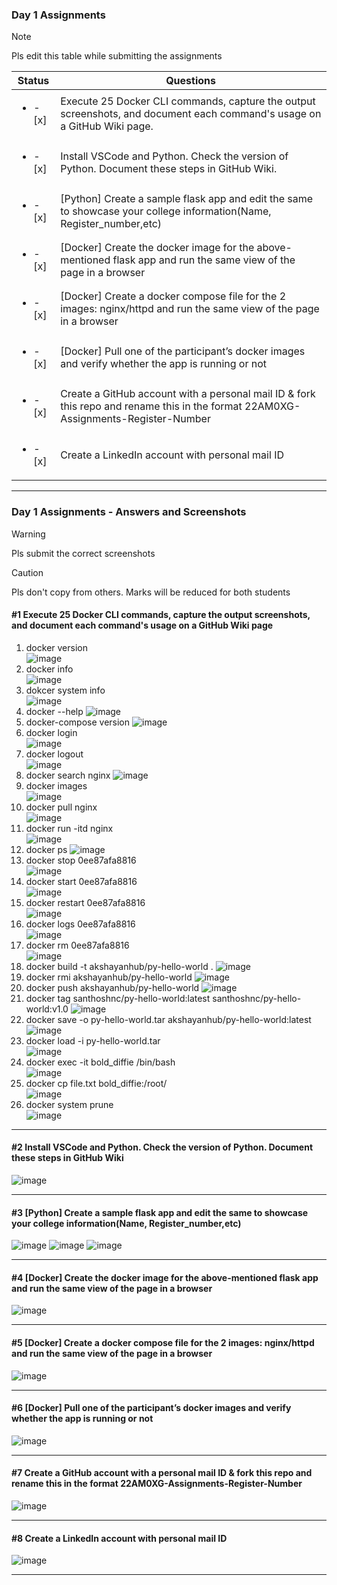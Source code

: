 ### Day 1 Assignments

> [!NOTE]
> Pls edit this table while submitting the assignments

| Status         | Questions     | 
|----------------|---------------|
| <ul><li>- [x] </li></ul> | Execute 25 Docker CLI commands, capture the output screenshots, and document each command's usage on a GitHub Wiki page. |
| <ul><li>- [x] </li></ul> | Install VSCode and Python. Check the version of Python. Document these steps in GitHub Wiki. |
| <ul><li>- [x] </li></ul> | [Python] Create a sample flask app and edit the same to showcase your college information(Name, Register_number,etc) |
| <ul><li>- [x] </li></ul> | [Docker] Create the docker image for the above-mentioned flask app and run the same view of the page in a browser |
| <ul><li>- [x] </li></ul> | [Docker] Create a docker compose file for the 2 images: nginx/httpd and run the same view of the page in a browser |
| <ul><li>- [x] </li></ul> | [Docker] Pull one of the participant’s docker images and verify whether the app is running or not  |
| <ul><li>- [x] </li></ul> | Create a GitHub account with a personal mail ID & fork this repo and rename this in the format 22AM0XG-Assignments-Register-Number  |
| <ul><li>- [x] </li></ul> | Create a LinkedIn account with personal mail ID  |

***

### Day 1 Assignments - Answers and Screenshots

> [!WARNING]
> Pls submit the correct screenshots

> [!CAUTION]
> Pls don't copy from others. Marks will be reduced for both students

#### #1 Execute 25 Docker CLI commands, capture the output screenshots, and document each command's usage on a GitHub Wiki page
1. docker version <br>
![image](https://github.com/user-attachments/assets/e7b95abe-5542-49cb-a048-65a2f0f7a959)
2. docker info <br>
![image](https://github.com/user-attachments/assets/2d357245-d826-4b3d-aa9d-4bf5af613a91)
3. dokcer system info <br>
![image](https://github.com/user-attachments/assets/d3b983bd-7c9c-4252-b677-e5f730504da1)
4. docker --help
![image](https://github.com/user-attachments/assets/790468c9-2eac-45fd-afaa-1eadf033c371)
5. docker-compose version
![image](https://github.com/user-attachments/assets/edc7705f-d676-4edf-a9d4-72db7d3fdf79)
6. docker login <br>
![image](https://github.com/user-attachments/assets/d0f295cf-933c-4418-a1e9-757d2ebf89b2)
7. docker logout <br>
![image](https://github.com/user-attachments/assets/3665dc77-e975-4c10-a2b2-9ec9d7767a69)
8. docker search nginx
![image](https://github.com/user-attachments/assets/c8ae79b9-f7e3-494c-be44-2874482ddd0c)
9. docker images <br>
![image](https://github.com/user-attachments/assets/8c9ba031-3745-46cd-b954-aff204fd25c0)
10. docker pull nginx <br>
![image](https://github.com/user-attachments/assets/24e079de-8a7d-4442-9ad1-283db7096836)
11. docker run -itd nginx <br>
![image](https://github.com/user-attachments/assets/de89d1f9-d3e2-49e8-a709-8e9b7f218f49)
12. docker ps
![image](https://github.com/user-attachments/assets/ec7a0f9d-56d9-418f-9e26-364dabc226a2)
13. docker stop 0ee87afa8816 <br>
![image](https://github.com/user-attachments/assets/19f63ac6-81e0-4ddf-8701-411bf3bbb990)
14. docker start 0ee87afa8816 <br>
![image](https://github.com/user-attachments/assets/0b5f7c49-9393-4565-a2db-2ab3af421dae)
15. docker restart 0ee87afa8816 <br>
![image](https://github.com/user-attachments/assets/d53975fc-075b-4169-9841-96e855807a31)
16. docker logs 0ee87afa8816 <br>
![image](https://github.com/user-attachments/assets/5b0d30a7-3c1c-4bba-a48a-ce40162d4fde)
17. docker rm 0ee87afa8816 <br>
![image](https://github.com/user-attachments/assets/95d15f10-6407-415f-b24b-bbba7eee119d)
18. docker build -t akshayanhub/py-hello-world .
![image](https://github.com/user-attachments/assets/f8af8199-f5c3-462a-a24a-6fa20b1d79fd)
19. docker rmi akshayanhub/py-hello-world
![image](https://github.com/user-attachments/assets/be5107a5-c38d-4f6c-b423-aba15ee2e995)
20. docker push akshayanhub/py-hello-world
![image](https://github.com/user-attachments/assets/e0a2f515-567a-4efd-8f82-b5d917d26f99)
21. docker tag santhoshnc/py-hello-world:latest santhoshnc/py-hello-world:v1.0
![image](https://github.com/user-attachments/assets/ec1217e8-b652-4adc-9663-3e12dd02e598)
22. docker save -o py-hello-world.tar akshayanhub/py-hello-world:latest <br>
![image](https://github.com/user-attachments/assets/e270c345-8fb6-467c-b47f-ca981782e638)
23. docker load -i py-hello-world.tar <br>
![image](https://github.com/user-attachments/assets/598adf6b-f132-4bc7-9e31-5858205b8a8d)
24. docker exec -it bold_diffie /bin/bash <br>
![image](https://github.com/user-attachments/assets/b1fea5cb-2a33-4e2c-937b-009da1ee541d)
25. docker cp file.txt bold_diffie:/root/ <br>
![image](https://github.com/user-attachments/assets/13fbab37-a9da-495a-8f5a-8ab0856f882c)
26. docker system prune <br>
![image](https://github.com/user-attachments/assets/314fa963-7855-4eb2-bfde-e707d675bf74)

***

#### #2 Install VSCode and Python. Check the version of Python. Document these steps in GitHub Wiki
![image](https://github.com/user-attachments/assets/be58f0dc-8b60-4ea8-8a26-503ca30b8df8)


***

#### #3 [Python] Create a sample flask app and edit the same to showcase your college information(Name, Register_number,etc)
![image](https://github.com/user-attachments/assets/98c60b73-2c43-4fbe-95ee-e63cedb5ccf7)
![image](https://github.com/user-attachments/assets/60f0f8ec-3655-4f68-b46a-59a6c7919ba1)
![image](https://github.com/user-attachments/assets/cc4dda34-ba78-432e-b72a-dfb18b90d374)

***

#### #4 [Docker] Create the docker image for the above-mentioned flask app and run the same view of the page in a browser
![image](https://github.com/user-attachments/assets/b0c53b27-713e-43d3-aacf-c7a13600b751)


***

#### #5 [Docker] Create a docker compose file for the 2 images: nginx/httpd and run the same view of the page in a browser
![image](https://github.com/user-attachments/assets/0c350769-a67c-4f91-9848-2f2e26b69b86)


***

#### #6 [Docker] Pull one of the participant’s docker images and verify whether the app is running or not
![image](https://github.com/user-attachments/assets/8ee49456-6729-4788-92dd-7f9c1e8c8591)


***

#### #7 Create a GitHub account with a personal mail ID & fork this repo and rename this in the format 22AM0XG-Assignments-Register-Number
![image](https://github.com/user-attachments/assets/ce6ea366-64a2-4068-aaa8-20e0776511a2)

***

#### #8 Create a LinkedIn account with personal mail ID
![image](https://github.com/user-attachments/assets/a7720751-253c-4759-97f6-d43b9ec36fb7)


***
